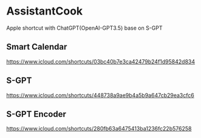 # AssistantCook
Apple shortcut with ChatGPT(OpenAI-GPT3.5) base on S-GPT

## Smart Calendar

https://www.icloud.com/shortcuts/03bc40b7e3ca42479b24f1d95842d834

## S-GPT

https://www.icloud.com/shortcuts/448738a9ae9b4a5b9a647cb29ea3cfc6

## S-GPT Encoder

https://www.icloud.com/shortcuts/280fb63a6475413ba1236fc22b576258
